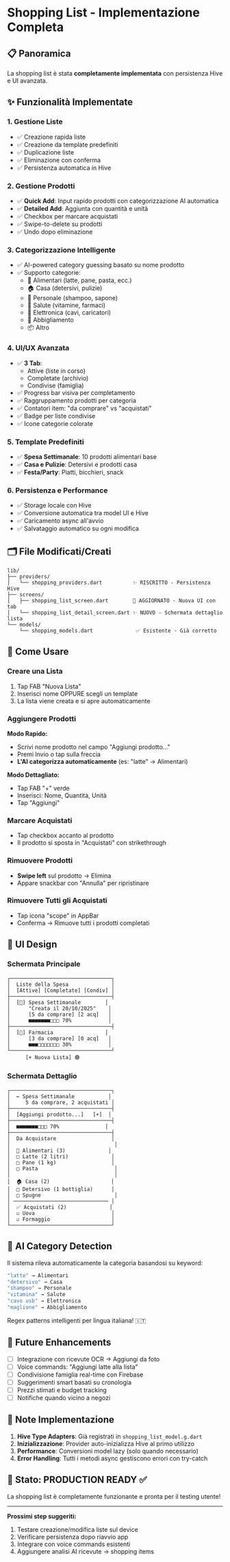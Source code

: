 # Shopping List - Implementazione Completa

## 📋 Panoramica

La shopping list è stata **completamente implementata** con persistenza Hive e UI avanzata.

## ✨ Funzionalità Implementate

### 1. **Gestione Liste**
- ✅ Creazione rapida liste
- ✅ Creazione da template predefiniti
- ✅ Duplicazione liste
- ✅ Eliminazione con conferma
- ✅ Persistenza automatica in Hive

### 2. **Gestione Prodotti**
- ✅ **Quick Add**: Input rapido prodotti con categorizzazione AI automatica
- ✅ **Detailed Add**: Aggiunta con quantità e unità
- ✅ Checkbox per marcare acquistati
- ✅ Swipe-to-delete su prodotti
- ✅ Undo dopo eliminazione

### 3. **Categorizzazione Intelligente**
- ✅ AI-powered category guessing basato su nome prodotto
- ✅ Supporto categorie:
  - 🛒 Alimentari (latte, pane, pasta, ecc.)
  - 🏠 Casa (detersivi, pulizie)
  - 👤 Personale (shampoo, sapone)
  - 💊 Salute (vitamine, farmaci)
  - 📱 Elettronica (cavi, caricatori)
  - 👕 Abbigliamento
  - 📦 Altro

### 4. **UI/UX Avanzata**
- ✅ **3 Tab**:
  - Attive (liste in corso)
  - Completate (archivio)
  - Condivise (famiglia)
- ✅ Progress bar visiva per completamento
- ✅ Raggruppamento prodotti per categoria
- ✅ Contatori item: "da comprare" vs "acquistati"
- ✅ Badge per liste condivise
- ✅ Icone categorie colorate

### 5. **Template Predefiniti**
- ✅ **Spesa Settimanale**: 10 prodotti alimentari base
- ✅ **Casa e Pulizie**: Detersivi e prodotti casa
- ✅ **Festa/Party**: Piatti, bicchieri, snack

### 6. **Persistenza e Performance**
- ✅ Storage locale con Hive
- ✅ Conversione automatica tra model UI e Hive
- ✅ Caricamento async all'avvio
- ✅ Salvataggio automatico su ogni modifica

## 🗂️ File Modificati/Creati

```
lib/
├── providers/
│   └── shopping_providers.dart          ✨ RISCRITTO - Persistenza Hive
├── screens/
│   ├── shopping_list_screen.dart        🔧 AGGIORNATO - Nuova UI con tab
│   └── shopping_list_detail_screen.dart ✨ NUOVO - Schermata dettaglio lista
└── models/
    └── shopping_models.dart              ✅ Esistente - Già corretto
```

## 🚀 Come Usare

### Creare una Lista

1. Tap FAB "Nuova Lista"
2. Inserisci nome OPPURE scegli un template
3. La lista viene creata e si apre automaticamente

### Aggiungere Prodotti

**Modo Rapido:**
- Scrivi nome prodotto nel campo "Aggiungi prodotto..."
- Premi Invio o tap sulla freccia
- **L'AI categorizza automaticamente** (es: "latte" → Alimentari)

**Modo Dettagliato:**
- Tap FAB "+" verde
- Inserisci: Nome, Quantità, Unità
- Tap "Aggiungi"

### Marcare Acquistati

- Tap checkbox accanto al prodotto
- Il prodotto si sposta in "Acquistati" con strikethrough

### Rimuovere Prodotti

- **Swipe left** sul prodotto → Elimina
- Appare snackbar con "Annulla" per ripristinare

### Rimuovere Tutti gli Acquistati

- Tap icona "scope" in AppBar
- Conferma → Rimuove tutti i prodotti completati

## 🎨 UI Design

### Schermata Principale
```
┌─────────────────────────────────┐
│  Liste della Spesa              │
│  [Attive] [Completate] [Condiv] │
├─────────────────────────────────┤
│  [🛒] Spesa Settimanale        │
│      "Creata il 20/10/2025"    │
│      [5 da comprare] [2 acq]   │
│      ■■■■■■■□□□ 70%            │
├─────────────────────────────────┤
│  [🏥] Farmacia                 │
│      [3 da comprare] [0 acq]   │
│      ■■■□□□□□□□ 30%            │
└─────────────────────────────────┘
      [+ Nuova Lista] 🟢
```

### Schermata Dettaglio
```
┌─────────────────────────────────┐
│  ← Spesa Settimanale           │
│     5 da comprare, 2 acquistati │
├─────────────────────────────────┤
│  [Aggiungi prodotto...]   [+]  │
├─────────────────────────────────┤
│  ■■■■■■■□□□ 70%               │
├─────────────────────────────────┤
│  Da Acquistare                  │
│                                  │
│  🛒 Alimentari (3)              │
│  □ Latte (2 litri)              │
│  □ Pane (1 kg)                  │
│  □ Pasta                         │
│                                  │
│  🏠 Casa (2)                    │
│  □ Detersivo (1 bottiglia)      │
│  □ Spugne                        │
│ ─────────────────────────────── │
│  ✅ Acquistati (2)              │
│  ☑ Uova                         │
│  ☑ Formaggio                    │
└─────────────────────────────────┘
```

## 🧠 AI Category Detection

Il sistema rileva automaticamente la categoria basandosi su keyword:

```dart
"latte" → Alimentari
"detersivo" → Casa
"shampoo" → Personale
"vitamina" → Salute
"cavo usb" → Elettronica
"maglione" → Abbigliamento
```

Regex patterns intelligenti per lingua italiana! 🇮🇹

## 🔮 Future Enhancements

- [ ] Integrazione con ricevute OCR → Aggiungi da foto
- [ ] Voice commands: "Aggiungi latte alla lista"
- [ ] Condivisione famiglia real-time con Firebase
- [ ] Suggerimenti smart basati su cronologia
- [ ] Prezzi stimati e budget tracking
- [ ] Notifiche quando vicino a negozi

## 📝 Note Implementazione

1. **Hive Type Adapters**: Già registrati in `shopping_list_model.g.dart`
2. **Inizializzazione**: Provider auto-inizializza Hive al primo utilizzo
3. **Performance**: Conversioni model lazy (solo quando necessario)
4. **Error Handling**: Tutti i metodi async gestiscono errori con try-catch

## 🎯 Stato: PRODUCTION READY ✅

La shopping list è completamente funzionante e pronta per il testing utente!

---

**Prossimi step suggeriti:**
1. Testare creazione/modifica liste sul device
2. Verificare persistenza dopo riavvio app
3. Integrare con voice commands esistenti
4. Aggiungere analisi AI ricevute → shopping items


